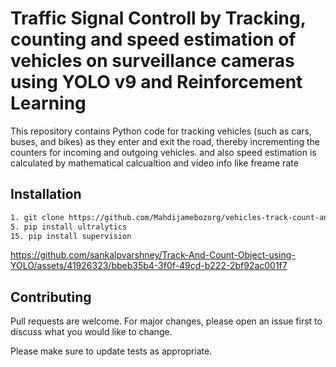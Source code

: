# Traffic Signal Controll by Tracking, counting and speed estimation of vehicles on surveillance cameras using YOLO v9 and Reinforcement Learning

This repository contains Python code for tracking vehicles (such as cars, buses, and bikes) as they enter and exit the road, thereby incrementing the counters for incoming and outgoing vehicles. and also speed estimation is calculated by mathematical calcualtion and video info like freame rate

## Installation

```bash
1. git clone https://github.com/Mahdijamebozorg/vehicles-track-count-and-speed-estimation.git
5. pip install ultralytics
15. pip install supervision
```

https://github.com/sankalpvarshney/Track-And-Count-Object-using-YOLO/assets/41926323/bbeb35b4-3f0f-49cd-b222-2bf92ac001f7


## Contributing

Pull requests are welcome. For major changes, please open an issue first
to discuss what you would like to change.

Please make sure to update tests as appropriate.

